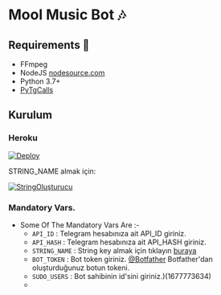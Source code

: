 <h1 align="centre">Mool Music Bot 🎶</h1>

## Requirements 📝

- FFmpeg
- NodeJS [nodesource.com](https://nodesource.com/)
- Python 3.7+
- [PyTgCalls](https://github.com/pytgcalls/pytgcalls)

<h2 align="centre">Kurulum</h3>

<h3 align="centre"> Heroku </h4>

[![Deploy](https://www.herokucdn.com/deploy/button.svg)](https://heroku.com/deploy)

STRING_NAME almak için:

[![StringOluşturucu](https://img.shields.io/badge/repl.it-generateString-yellowgreen)](https://repl.it/@subinps/getStringName)

### Mandatory Vars.

- Some Of The Mandatory Vars Are :-
   - `API_ID` :  Telegram hesabınıza ait API_ID giriniz.
   - `API_HASH` :  Telegram hesabınıza ait API_HASH giriniz.
   - `STRING_NAME` :  String key almak için tıklayın [buraya](https://repl.it/@subinps/getStringName)
   - `BOT_TOKEN` :  Bot token giriniz. [@Botfather](https://t.me/botfather) Botfather'dan oluşturduğunuz botun tokeni.
   - `SUDO_USERS` :  Bot sahibinin id'sini giriniz.)(1677773634) 
   - 


